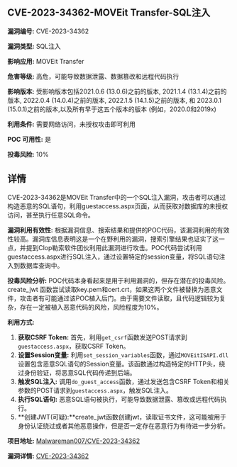 ## CVE-2023-34362-MOVEit Transfer-SQL注入

**漏洞编号:** CVE-2023-34362

**漏洞类型:** SQL注入

**影响应用:** MOVEit Transfer

**危害等级:** 高危，可能导致数据泄露、数据篡改和远程代码执行

**影响版本:** 受影响版本包括2021.0.6 (13.0.6)之前的版本, 2021.1.4 (13.1.4)之前的版本, 2022.0.4 (14.0.4)之前的版本, 2022.1.5 (14.1.5)之前的版本, 和 2023.0.1 (15.0.1)之前的版本,以及所有早于这五个版本的版本 (例如，2020.0和2019x)

**利用条件:** 需要网络访问，未授权攻击即可利用

**POC 可用性:** 是

**投毒风险:** 10%

## 详情

CVE-2023-34362是MOVEit Transfer中的一个SQL注入漏洞，攻击者可以通过构造恶意的SQL语句，利用guestaccess.aspx页面，从而获取对数据库的未授权访问，甚至执行任意SQL命令。

**漏洞利用有效性:**
根据漏洞信息、搜索结果和提供的POC代码，该漏洞利用的有效性较高。漏洞库信息表明这是一个在野利用的漏洞，搜索引擎结果也证实了这一点，并提到Clop勒索软件团伙利用此漏洞进行攻击。POC代码尝试利用guestaccess.aspx进行SQL注入，通过设置特定的session变量，将SQL语句注入到数据库查询中。

**投毒风险分析:**
POC代码本身看起来是用于利用漏洞的，但存在潜在的投毒风险。create_jwt 函数尝试读取key.pem和cert.crt，如果这两个文件被替换为恶意文件，攻击者有可能通过该POC植入后门。由于需要文件读取，且代码逻辑较为复杂，存在一定被植入恶意代码的风险，风险程度为10%。

**利用方式:**
1.  **获取CSRF Token:** 首先，利用`get_csrf`函数发送POST请求到`guestaccess.aspx`，获取CSRF Token。
2.  **设置Session变量:** 利用`set_session_variables`函数，通过`MOVEitISAPI.dll`设置包含恶意SQL语句的Session变量。该函数通过构造特定的HTTP头，绕过身份验证，将恶意SQL代码传递到后端。
3.  **触发SQL注入:** 调用`do_guest_access`函数，通过发送包含CSRF Token和相关参数的POST请求到`guestaccess.aspx`，触发SQL注入。
4.  **执行SQL语句:** 恶意SQL语句被执行，可能导致数据泄露、篡改或远程代码执行。
5.  **创建JWT(可疑):**create_jwt函数创建jwt，读取证书文件，这可能被用于身份认证绕过或者其他恶意操作，但是否一定存在恶意行为有待进一步分析。

**项目地址:** [Malwareman007/CVE-2023-34362](https://github.com/Malwareman007/CVE-2023-34362)

**漏洞详情:** [CVE-2023-34362](https://nvd.nist.gov/vuln/detail/CVE-2023-34362)